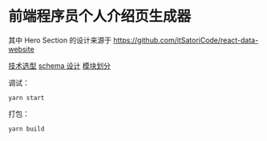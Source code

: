 # 前端程序员个人介绍页生成器

其中 Hero Section 的设计来源于 https://github.com/itSatoriCode/react-data-website

[技术选型](https://github.com/Flower-F/fe-intro-generator/blob/master/docs/技术选型.md)
[schema 设计](https://github.com/Flower-F/fe-intro-generator/blob/master/docs/schema%20%E8%AE%BE%E8%AE%A1.md)
[模块划分](https://github.com/Flower-F/fe-intro-generator/blob/master/docs/模块划分.md)

调试：

```
yarn start
```

打包：

```
yarn build
```
